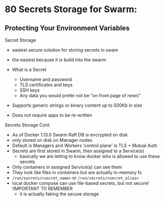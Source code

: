 # 80 Secrets Storage for Swarm:

## Protecting Your Environment Variables

Secret Storage

- easiest secure solution for storing secrets in swam
- the easiest because it is build into the swarm
- What is a Secret

  - Username and password
  - TLS certificates and keys
  - SSH keys
  - Any data you would prefer not be "on front page of news"

- Supports generic strings or binary content up to 500Kb in size
- Does not require apps to be re-written

Secrets Storage Cont.

- As of Docker 1.13.0 Swarm Raft DB is encrypted on disk
- only stored on disk on Manager nodes
- Default is Managers and Workers 'control plane' is TLS + Mutual Auth
- Secrets are first stored in Swarm, then assigned to a Service(s)
  - basically we are letting to know docker who is allowed to use these secrets
- Only containers in assigned Service(s) can see them
- They look like files in containers but are actually in-memory fs
- `/run/secrets/<secret_name>` or `/run/secrets/<secret_alias>`
- local docker compose can use file-based secrets, but not secure! !IMPORTANT TO REMEMBER
  - it is actually faking the secure storage
